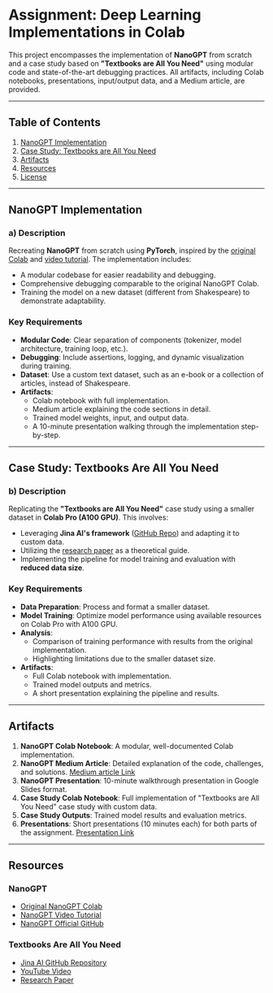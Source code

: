 # Assignment: Deep Learning Implementations in Colab

This project encompasses the implementation of **NanoGPT** from scratch and a case study based on **"Textbooks are All You Need"** using modular code and state-of-the-art debugging practices. All artifacts, including Colab notebooks, presentations, input/output data, and a Medium article, are provided.

---

## Table of Contents

1. [NanoGPT Implementation](#nanogpt-implementation)
2. [Case Study: Textbooks are All You Need](#case-study-textbooks-are-all-you-need)
3. [Artifacts](#artifacts)
4. [Resources](#resources)
5. [License](#license)

---

## NanoGPT Implementation

### a) Description
Recreating **NanoGPT** from scratch using **PyTorch**, inspired by the [original Colab](https://colab.research.google.com/drive/1JMLa53HDuA-i7ZBmqV7ZnA3c_fvtXnx-) and [video tutorial](https://www.youtube.com/watch?v=kCc8FmEb1nY&t=18s). The implementation includes:
- A modular codebase for easier readability and debugging.
- Comprehensive debugging comparable to the original NanoGPT Colab.
- Training the model on a new dataset (different from Shakespeare) to demonstrate adaptability.

### Key Requirements
- **Modular Code**: Clear separation of components (tokenizer, model architecture, training loop, etc.).
- **Debugging**: Include assertions, logging, and dynamic visualization during training.
- **Dataset**: Use a custom text dataset, such as an e-book or a collection of articles, instead of Shakespeare.
- **Artifacts**:
  - Colab notebook with full implementation.
  - Medium article explaining the code sections in detail.
  - Trained model weights, input, and output data.
  - A 10-minute presentation walking through the implementation step-by-step.

---

## Case Study: Textbooks Are All You Need

### b) Description
Replicating the **"Textbooks are All You Need"** case study using a smaller dataset in **Colab Pro (A100 GPU)**. This involves:
- Leveraging **Jina AI's framework** ([GitHub Repo](https://github.com/jina-ai/textbook)) and adapting it to custom data.
- Utilizing the [research paper](https://arxiv.org/pdf/2306.11644.pdf) as a theoretical guide.
- Implementing the pipeline for model training and evaluation with **reduced data size**.

### Key Requirements
- **Data Preparation**: Process and format a smaller dataset.
- **Model Training**: Optimize model performance using available resources on Colab Pro with A100 GPU.
- **Analysis**:
  - Comparison of training performance with results from the original implementation.
  - Highlighting limitations due to the smaller dataset size.
- **Artifacts**:
  - Full Colab notebook with implementation.
  - Trained model outputs and metrics.
  - A short presentation explaining the pipeline and results.

---

## Artifacts

1. **NanoGPT Colab Notebook**: A modular, well-documented Colab implementation.
2. **NanoGPT Medium Article**: Detailed explanation of the code, challenges, and solutions.
   [Medium article Link](https://medium.com/@mansivekaria09/building-nanogpt-from-scratch-and-exploring-textbooks-are-all-you-need-ebbc36366cca)
3. **NanoGPT Presentation**: 10-minute walkthrough presentation in Google Slides format.
4. **Case Study Colab Notebook**: Full implementation of "Textbooks are All You Need" case study with custom data.
5. **Case Study Outputs**: Trained model results and evaluation metrics.
6. **Presentations**: Short presentations (10 minutes each) for both parts of the assignment.
    [Presentation Link]( https://youtu.be/1cgKAdQT-fc )

---

## Resources

### NanoGPT
- [Original NanoGPT Colab](https://colab.research.google.com/drive/1JMLa53HDuA-i7ZBmqV7ZnA3c_fvtXnx-)
- [NanoGPT Video Tutorial](https://www.youtube.com/watch?v=kCc8FmEb1nY&t=18s)
- [NanoGPT Official GitHub](https://github.com/karpathy/nanoGPT)

### Textbooks Are All You Need
- [Jina AI GitHub Repository](https://github.com/jina-ai/textbook)
- [YouTube Video](https://www.youtube.com/watch?v=gmFi6W8DPdM)
- [Research Paper](https://arxiv.org/pdf/2306.11644.pdf)

